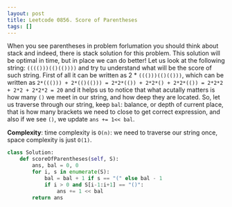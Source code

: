 ```yaml
---
layout: post
title: Leetcode 0856. Score of Parentheses
tags: []
---
```


When you see parentheses in problem forlumation you should think about stack and indeed, there is stack solution for this problem. This solution will be optimal in time, but in place we can do better! Let us look at the following string:
`(((()))(()(())))` and try tu understand what will be the score of such string.
First of all it can be written as 2 * `((()))(()(()))`, which can be written as `2*((())) + 2*(()(())) = 2*2*(()) + 2*2*() + 2*2*(()) = 2*2*2 + 2*2 + 2*2*2 = 20` and it helps us to notice that what acutally matters is how many `()` we meet in our string, and how deep they are located. So, let us traverse through our string, keep `bal`: balance, or depth of current place, that is how many brackets we need to close to get correct expression, and also if we see `()`, we update `ans += 1<< bal`.

**Complexity**: time complexity is `O(n)`: we need to traverse our string once, space complexity is just `O(1)`.

```python
class Solution:
    def scoreOfParentheses(self, S):
        ans, bal = 0, 0
        for i, s in enumerate(S):
            bal = bal + 1 if s == "(" else bal - 1
            if i > 0 and S[i-1:i+1] == "()":
                ans += 1 << bal
        return ans
```
